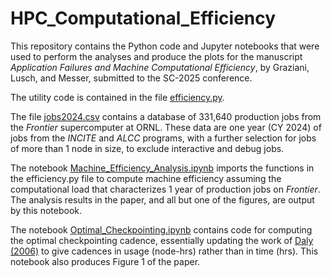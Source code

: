 # HPC_Computational_Efficiency

This repository contains the Python code and Jupyter notebooks that were used to perform the analyses and produce the plots for the manuscript *Application Failures and Machine Computational Efficiency*, by Graziani, Lusch, and Messer, submitted to the SC-2025 conference.

The utility code is contained in the file [efficiency.py](https://github.com/CarloGraziani/HPC_Computational_Efficiency/blob/main/efficiency.py).

The file [jobs2024.csv](https://github.com/CarloGraziani/HPC_Computational_Efficiency/blob/main/jobs2024.csv) contains a database of 331,640 production jobs from the *Frontier* supercomputer at ORNL. These data are one year (CY 2024) of jobs from the *INCITE* and *ALCC* programs, with a further selection for jobs of more than 1 node in size, to exclude interactive and debug jobs.

The notebook [Machine_Efficiency_Analysis.ipynb](https://github.com/CarloGraziani/HPC_Computational_Efficiency/blob/main/Machine_Efficiency_Analysis.ipynb) imports the functions in the efficiency.py file to compute machine efficiency assuming the computational load that characterizes 1 year of production jobs on *Frontier*. The analysis results in the paper, and all but one of the figures, are output by this notebook.

The notebook [Optimal_Checkpointing.ipynb](https://github.com/CarloGraziani/HPC_Computational_Efficiency/blob/main/Optimal_Checkpointing.ipynb) contains code for computing the optimal checkpointing cadence, essentially updating the work of [Daly (2006)](https://doi.org/10.1007/3-540-44864-0_1) to give cadences in usage (node-hrs) rather than in time (hrs).  This notebook also produces Figure 1 of the paper.